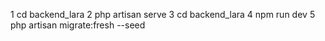 1 cd backend_lara
2 php artisan serve
3 cd backend_lara
4 npm run dev
5 php artisan migrate:fresh --seed
